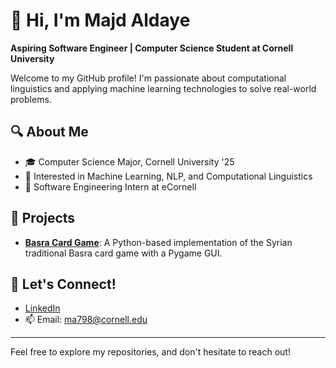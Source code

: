# 👋 Hi, I'm Majd Aldaye

**Aspiring Software Engineer | Computer Science Student at Cornell University**

Welcome to my GitHub profile! I'm passionate about computational linguistics and applying machine learning technologies to solve real-world problems.

## 🔍 About Me

- 🎓 Computer Science Major, Cornell University '25
- 🌱 Interested in Machine Learning, NLP, and Computational Linguistics
- 💼 Software Engineering Intern at eCornell

## 📂 Projects

- **[Basra Card Game](https://github.com/majd-aldaye1/basra-card-game)**: A Python-based implementation of the Syrian traditional Basra card game with a Pygame GUI.

## 💬 Let's Connect!

- [LinkedIn](https://www.linkedin.com/in/majd-aldaye-9358731a5)
- 📫 Email: ma798@cornell.edu

---

Feel free to explore my repositories, and don't hesitate to reach out!
